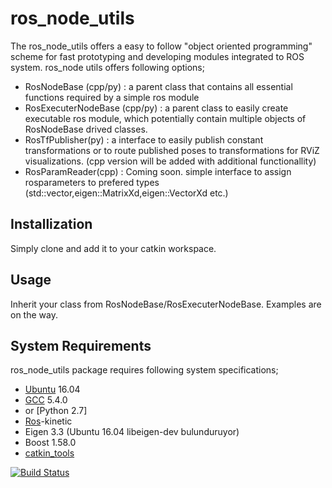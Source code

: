 # ros_node_utils
The ros_node_utils offers a easy to follow "object oriented programming" scheme for fast prototyping and developing modules integrated to ROS system. ros_node utils offers following options;
* RosNodeBase (cpp/py) : a parent class that contains all essential functions required by a simple ros module
* RosExecuterNodeBase (cpp/py) : a parent class to easily create executable ros module, which potentially contain multiple objects of RosNodeBase drived classes.
* RosTfPublisher(py) : a interface to easily publish constant transformations or to route published poses to transformations for RViZ visualizations. (cpp version will be added with additional functionallity)
* RosParamReader(cpp) : Coming soon. simple interface to assign rosparameters to prefered types (std::vector,eigen::MatrixXd,eigen::VectorXd etc.)  

## Installization 
Simply clone and add it to your catkin workspace. 

## Usage 
Inherit your class from RosNodeBase/RosExecuterNodeBase. Examples are on the way.

## System Requirements
ros_node_utils package requires following system specifications; 
* [Ubuntu](https://www.ubuntu.com/) 16.04
* [GCC](https://gcc.gnu.org/) 5.4.0 
* or [Python 2.7]
* [Ros](http://www.ros.org/)-kinetic
* Eigen 3.3 (Ubuntu 16.04 libeigen-dev bulunduruyor)
* Boost 1.58.0
* [catkin_tools](http://catkin-tools.readthedocs.io/en/latest/verbs/catkin_build.html) 

[![Build Status](https://travis-ci.com/MEfeTiryaki/ros_node_utils.svg?branch=master)](https://travis-ci.com/MEfeTiryaki/ros_node_utils)
